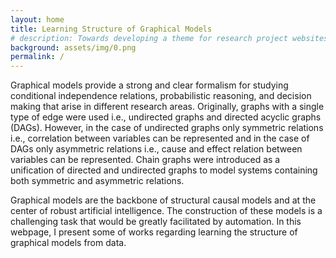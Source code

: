 ```yaml
---
layout: home
title: Learning Structure of Graphical Models
# description: Towards developing a theme for research project websites
background: assets/img/0.png
permalink: /
---
```


Graphical models provide a strong and clear formalism for studying conditional independence relations, probabilistic reasoning, and decision making that arise in different research areas. Originally, graphs with a single type of edge were used i.e., undirected graphs and directed acyclic graphs (DAGs). However, in the case of undirected graphs only symmetric relations i.e., correlation between variables can be represented and  in the case of DAGs only asymmetric relations i.e., cause and effect relation between variables can be represented.
Chain graphs were introduced as a unification of directed and undirected graphs to model  systems containing both symmetric and asymmetric relations.

Graphical models are the backbone of structural causal models and at the center of robust artificial intelligence. The construction of these models is a challenging task that would be greatly facilitated by automation. In this webpage, I present some of works regarding learning the structure of graphical models from data.



